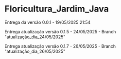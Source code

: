 # Floricultura_Jardim_Java

Entrega da versão 0.0.1 - 19/05/2025 21:54

Entrega atualização versão 0.1.5 - 24/05/2025 - Branch "atualização_dia_24/05/2025"

Entrega atualização versão 0.1.7 - 26/05/2025 - Branch "atualização_dia_26/05/2025"
